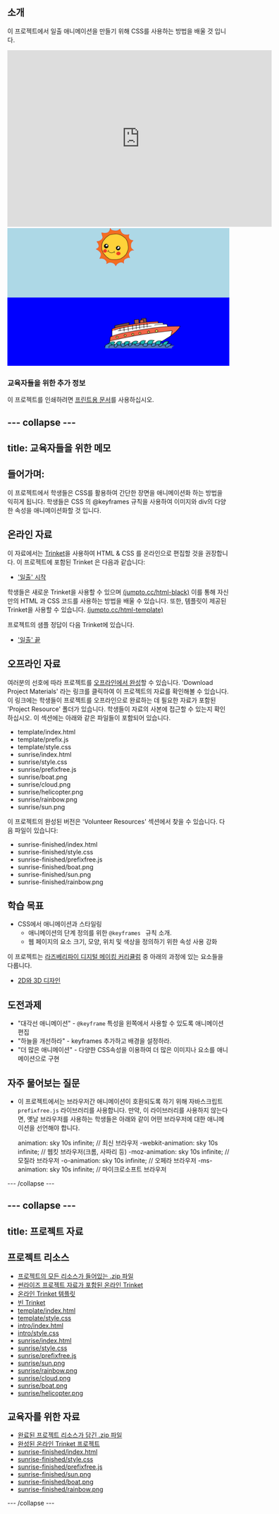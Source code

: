 ## 소개

이 프로젝트에서 일출 애니메이션을 만들기 위해 CSS를 사용하는 방법을 배울 것 입니다.

<div class="trinket">
  <iframe src="https://trinket.io/embed/html/abcc0284a3?outputOnly=true&start=result" width="600" height="400" frameborder="0" marginwidth="0" marginheight="0" allowfullscreen>
  </iframe>
  <img src="images/sunrise-final.png">
</div>

### 교육자들을 위한 추가 정보

이 프로젝트를 인쇄하려면 [프린트용 문서](https://projects.raspberrypi.org/ko-KR/projects/sunrise/print)를 사용하십시오.

--- collapse ---
---
title: 교육자들을 위한 메모
---

## 들어가며:

이 프로젝트에서 학생들은 CSS를 활용하여 간단한 장면을 애니메이션화 하는 방법을 익히게 됩니다. 학생들은 CSS 의 @keyframes 규칙을 사용하여 이미지와 div의 다양한 속성을 애니메이션화할 것 입니다.

## 온라인 자료

이 자료에서는 [Trinket](https://trinket.io/)을 사용하여 HTML & CSS 를 온라인으로 편집할 것을 권장합니다. 이 프로젝트에 포함된 Trinket 은 다음과 같습니다:

+ ['일출' 시작](https://trinket.io/html/web-sunrise)

학생들은 새로운 Trinket을 사용할 수 있으며 [(jumpto.cc/html-black)](http://jumpto.cc/html-blank) 이를 통해 자신만의 HTML 과 CSS 코드를 사용하는 방법을 배울 수 있습니다. 또한, 템플릿이 제공된 Trinket을 사용할 수 있습니다. [(jumpto.cc/html-template)](http://jumpto.cc/html-template)

프로젝트의 샘플 정답이 다음 Trinket에 있습니다.

+ ['일출' 끝](https://trinket.io/html/abcc0284a3)

## 오프라인 자료

여러분의 선호에 따라 프로젝트를 [오프라인에서 완성](../offline.html)할 수 있습니다. 'Download Project Materials' 라는 링크를 클릭하여 이 프로젝트의 자료를 확인해볼 수 있습니다. 이 링크에는 학생들이 프로젝트를 오프라인으로 완료하는 데 필요한 자료가 포함된 'Project Resource' 폴더가 있습니다. 학생들이 자료의 사본에 접근할 수 있는지 확인하십시오. 이 섹션에는 아래와 같은 파일들이 포함되어 있습니다.

+ template/index.html
+ template/prefix.js
+ template/style.css
+ sunrise/index.html
+ sunrise/style.css
+ sunrise/prefixfree.js
+ sunrise/boat.png
+ sunrise/cloud.png
+ sunrise/helicopter.png
+ sunrise/rainbow.png
+ sunrise/sun.png

이 프로젝트의 완성된 버전은 'Volunteer Resources' 섹션에서 찾을 수 있습니다. 다음 파일이 있습니다:

+ sunrise-finished/index.html
+ sunrise-finished/style.css
+ sunrise-finished/prefixfree.js
+ sunrise-finished/boat.png
+ sunrise-finished/sun.png
+ sunrise-finished/rainbow.png

## 학습 목표

+ CSS에서 애니메이션과 스타일링 
    + 애니메이션의 단계 정의를 위한 `@keyframes ` 규칙 소개.
    + 웹 페이지의 요소 크기, 모양, 위치 및 색상을 정의하기 위한 속성 사용 강화

이 프로젝트는 [라즈베리파이 디지털 메이킹 커리큘럼](http://rpf.io/curriculum) 중 아래의 과정에 있는 요소들을 다룹니다.

+ [2D와 3D 디자인](https://www.raspberrypi.org/curriculum/design/creator)

## 도전과제

+ "대각선 애니메이션" - `@keyframe` 특성을 왼쪽에서 사용할 수 있도록 애니메이션 편집
+ "하늘을 개선하라" - keyframes 추가하고 배경을 설정하라.
+ "더 많은 애니메이션" - 다양한 CSS속성을 이용하여 더 많은 이미지나 요소를 애니메이션으로 구현 

## 자주 물어보는 질문

+ 이 프로젝트에서는 브라우저간 애니메이션이 호환되도록 하기 위해 자바스크립트 `prefixfree.js` 라이브러리를 사용합니다. 만약, 이 라이브러리를 사용하지 않는다면, 옛날 브라우저를 사용하는 학생들은 아래와 같이 어떤 브라우저에 대한 애니메이션을 선언해야 합니다.

    animation: sky 10s infinite;            // 최신 브라우저
    -webkit-animation: sky 10s infinite;    // 웹킷 브라우저(크롬, 사파리 등)
    -moz-animation: sky 10s infinite;       // 모질라 브라우저
    -o-animation: sky 10s infinite;         // 오페라 브라우저
    -ms-animation: sky 10s infinite;        // 마이크로소프트 브라우저 
    

--- /collapse ---

--- collapse ---
---
title: 프로젝트 자료
---

## 프로젝트 리소스

+ [프로젝트의 모든 리소스가 들어있는 .zip 파일](resources/sunrise-project-resources.zip)
+ [썬라이즈 프로젝트 자료가 포함된 온라인 Trinket](http://jumpto.cc/web-sunrise)
+ [온라인 Trinket 템플릿](http://jumpto.cc/trinket-template)
+ [빈 Trinket](http://jumpto.cc/trinket-blank)
+ [template/index.html](resources/template-index.html)
+ [template/style.css](resources/template-style.css)
+ [intro/index.html](resources/intro-index.html)
+ [intro/style.css](resources/intro-style.css)
+ [sunrise/index.html](resources/sunrise-index.html)
+ [sunrise/style.css](resources/sunrise-style.css)
+ [sunrise/prefixfree.js](resources/sunrise-prefixfree.js)
+ [sunrise/sun.png](resources/sunrise-sun.png)
+ [sunrise/rainbow.png](resources/sunrise-rainbow.png)
+ [sunrise/cloud.png](resources/sunrise-cloud.png)
+ [sunrise/boat.png](resources/sunrise-boat.png)
+ [sunrise/helicopter.png](resources/sunrise-helicopter.png)

## 교육자를 위한 자료

+ [완료된 프로젝트 리소스가 담긴 .zip 파일](resources/sunrise-volunteer-resources.zip)
+ [완성된 온라인 Trinket 프로젝트](https://trinket.io/html/abcc0284a3)
+ [sunrise-finished/index.html](resources/sunrise-finished-index.html)
+ [sunrise-finished/style.css](resources/sunrise-finished-style.css)
+ [sunrise-finished/prefixfree.js](resources/sunrise-finished-prefixfree.js)
+ [sunrise-finished/sun.png](resources/sunrise-finished-sun.png)
+ [sunrise-finished/boat.png](resources/sunrise-finished-boat.png)
+ [sunrise-finished/rainbow.png](resources/sunrise-finished-rainbow.png)

--- /collapse ---